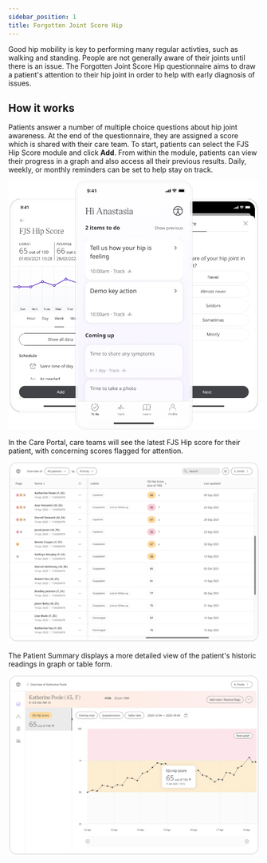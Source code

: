 ```yaml
---
sidebar_position: 1
title: Forgotten Joint Score Hip
---
```


Good hip mobility is key to performing many regular activties, such as walking and standing. People are not generally aware of their joints until there is an issue. The Forgotten Joint Score Hip questionnaire aims to draw a patient's attention to their hip joint in order to help with early diagnosis of issues.

## How it works

Patients answer a number of multiple choice questions about hip joint awareness. At the end of the questionnaire, they are assigned a score which is shared with their care team. To start, patients can select the FJS Hip Score module and click **Add**. From within the module, patients can view their progress in a graph and also access all their previous results. Daily, weekly, or monthly reminders can be set to help stay on track.

![Forgotten Joint Score Hip in the Huma Care App ](./assets/fjs-hip.png)

In the Care Portal, care teams will see the latest FJS Hip score for their patient, with concerning scores flagged for attention.

![Clinician view of Forgotten Joint Score Hip](./assets/cp-patient-list-fjs-hip.png)

The Patient Summary displays a more detailed view of the patient's historic readings in graph or table form.

![Clinician view of Forgotten Joint Score Hip](./assets/cp-patient-summary-fjs-hip.png)
